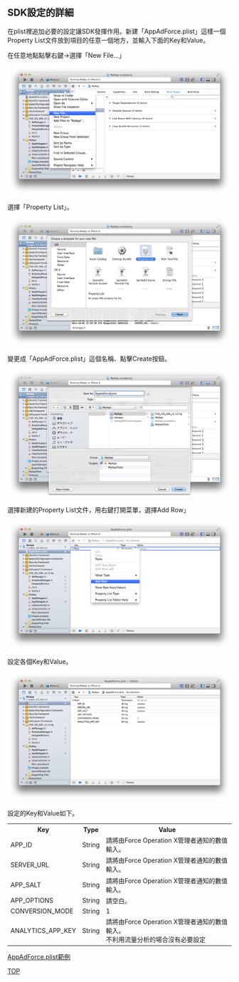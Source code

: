 ## SDK設定的詳細

在plist裡追加必要的設定讓SDK發揮作用。新建「AppAdForce.plist」這樣一個Property List文件放到項目的任意一個地方，並輸入下面的Key和Value。

在任意地點點擊右鍵→選擇「New File...」

![SDK設定01](./img01.png)

選擇「Property List」。

![SDK設定02](./img02.png)

變更成「AppAdForce.plist」這個名稱、點擊Create按鈕。

![SDK設定03](./img03.png)

選擇新建的Property List文件，用右鍵打開菜單，選擇Add Row」

![SDK設定04](./img04.png)

設定各個Key和Value。

![SDK設定05](./img05.png)

設定的Key和Value如下。

<table>
<tr>
  <th>Key</th>
  <th>Type</th>
  <th>Value</th>
</tr>
<tr>
  <td>APP_ID</td>
  <td>String</td>
  <td>請將由Force Operation X管理者通知的數值輸入。</td>
</tr>
<tr>
  <td>SERVER_URL</td>
  <td>String</td>
  <td>請將由Force Operation X管理者通知的數值輸入。</td>
</tr>
<tr>
  <td>APP_SALT</td>
  <td>String</td>
  <td>請將由Force Operation X管理者通知的數值輸入。</td>
</tr>
<tr>
  <td>APP_OPTIONS</td>
  <td>String</td>
  <td>請空白。</td>
</tr>
<tr>
  <td>CONVERSION_MODE</td>
  <td>String</td>
  <td>1</td>
</tr>
<tr>
  <td>ANALYTICS_APP_KEY</td>
  <td>String</td>
  <td>請將由Force Operation X管理者通知的數值輸入。<br />不利用流量分析的場合沒有必要設定</td>
</tr>
</table>

[AppAdForce.plist範例](/lang/zh-tw/doc/config_plist/AppAdForce.plist)

[TOP](../../../README.md)
